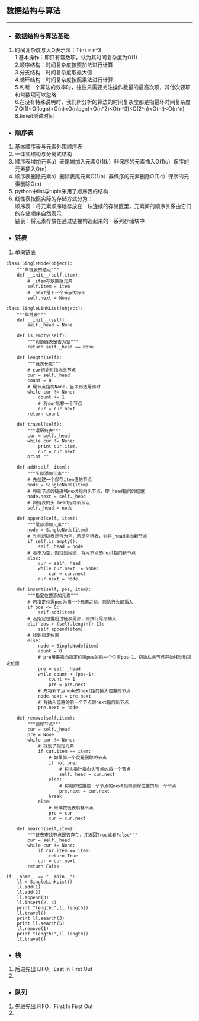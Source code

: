 ## 数据结构与算法
**************
- ### 数据结构与算法基础
1. 时间复杂度与大O表示法：T(n) = n^3<br>
1.基本操作：即只有常数项，认为其时间复杂度为O(1)<br>
2.顺序结构：时间复杂度按照加法进行计算<br>
3.分支结构：时间复杂度取最大值<br>
4.循环结构：时间复杂度按照乘法进行计算<br>
5.判断一个算法的效率时，往往只需要关注操作数量的最高次项，其他次要项和常数项可以忽略<br>
6.在没有特殊说明时，我们所分析的算法的时间复杂度都是指最坏时间复杂度<br>
7.O(1)<O(logn)<O(n)<O(nlogn)<O(n^2)<O(n^3)<O(2^n)<O(n!)<O(n^n)<br>
8.timeit测试时间<br>
- ### 顺序表
1. 基本顺序表与元素外围顺序表<br>
2. 一体式结构与分离式结构<br>
3. 顺序表增加元素a）表尾端加入元素O(1)b）非保序的元素插入O(1)c）保序的元素插入O(n)<br>
4. 顺序表删除元素a）删除表尾元素O(1)b）非保序的元素删除O(1)c）保序的元素删除O(n)<br>
5. python中list与tuple采用了顺序表的结构<br>
6. 线性表按照实际的存储方式分为：<br>
顺序表：将元素顺序地存放在一块连续的存储区里，元素间的顺序关系由它们的存储顺序自然表示<br>
链表：将元素存放在通过链接构造起来的一系列存储块中<br>
- ### 链表
1. 单向链表
```
class SingleNode(object):
    """单链表的结点"""
    def __init__(self,item):
        # _item存放数据元素
        self.item = item
        # _next是下一个节点的标识
        self.next = None
        
class SingleLinkList(object):
    """单链表"""
    def __init__(self):
        self._head = None

    def is_empty(self):
        """判断链表是否为空"""
        return self._head == None

    def length(self):
        """链表长度"""
        # cur初始时指向头节点
        cur = self._head
        count = 0
        # 尾节点指向None，当未到达尾部时
        while cur != None:
            count += 1
            # 将cur后移一个节点
            cur = cur.next
        return count

    def travel(self):
        """遍历链表"""
        cur = self._head
        while cur != None:
            print cur.item,
            cur = cur.next
        print ""
       
    def add(self, item):
        """头部添加元素"""
        # 先创建一个保存item值的节点
        node = SingleNode(item)
        # 将新节点的链接域next指向头节点，即_head指向的位置
        node.next = self._head
        # 将链表的头_head指向新节点
        self._head = node
    
    def append(self, item):
        """尾部添加元素"""
        node = SingleNode(item)
        # 先判断链表是否为空，若是空链表，则将_head指向新节点
        if self.is_empty():
            self._head = node
        # 若不为空，则找到尾部，将尾节点的next指向新节点
        else:
            cur = self._head
            while cur.next != None:
                cur = cur.next
            cur.next = node
            
    def insert(self, pos, item):
        """指定位置添加元素"""
        # 若指定位置pos为第一个元素之前，则执行头部插入
        if pos <= 0:
            self.add(item)
        # 若指定位置超过链表尾部，则执行尾部插入
        elif pos > (self.length()-1):
            self.append(item)
        # 找到指定位置
        else:
            node = SingleNode(item)
            count = 0
            # pre用来指向指定位置pos的前一个位置pos-1，初始从头节点开始移动到指定位置
            pre = self._head
            while count < (pos-1):
                count += 1
                pre = pre.next
            # 先将新节点node的next指向插入位置的节点
            node.next = pre.next
            # 将插入位置的前一个节点的next指向新节点
            pre.next = node
            
    def remove(self,item):
        """删除节点"""
        cur = self._head
        pre = None
        while cur != None:
            # 找到了指定元素
            if cur.item == item:
                # 如果第一个就是删除的节点
                if not pre:
                    # 将头指针指向头节点的后一个节点
                    self._head = cur.next
                else:
                    # 将删除位置前一个节点的next指向删除位置的后一个节点
                    pre.next = cur.next
                break
            else:
                # 继续按链表后移节点
                pre = cur
                cur = cur.next
                
    def search(self,item):
        """链表查找节点是否存在，并返回True或者False"""
        cur = self._head
        while cur != None:
            if cur.item == item:
                return True
            cur = cur.next
        return False
        
if __name__ == "__main__":
    ll = SingleLinkList()
    ll.add(1)
    ll.add(2)
    ll.append(3)
    ll.insert(2, 4)
    print "length:",ll.length()
    ll.travel()
    print ll.search(3)
    print ll.search(5)
    ll.remove(1)
    print "length:",ll.length()
    ll.travel()
```
- ### 栈
1. 后进先出 LIFO，Last In First Out<br>
2. 
- ### 队列
1. 先进先出 FIFO，First In First Out<br>
2. 
